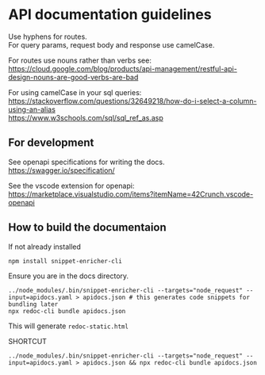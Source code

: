 # API documentation guidelines
Use hyphens for routes.\
For query params, request body and response use camelCase.

For routes use nouns rather than verbs see:
https://cloud.google.com/blog/products/api-management/restful-api-design-nouns-are-good-verbs-are-bad

For using camelCase in your sql queries:\
https://stackoverflow.com/questions/32649218/how-do-i-select-a-column-using-an-alias \
https://www.w3schools.com/sql/sql_ref_as.asp

## For development 
See openapi specifications for writing the docs. https://swagger.io/specification/

See the vscode extension for openapi:
https://marketplace.visualstudio.com/items?itemName=42Crunch.vscode-openapi

## How to build the documentaion
If not already installed
```
npm install snippet-enricher-cli
```
Ensure you are in the docs directory.
```
../node_modules/.bin/snippet-enricher-cli --targets="node_request" --input=apidocs.yaml > apidocs.json # this generates code snippets for bundling later
npx redoc-cli bundle apidocs.json
```
This will generate `redoc-static.html`

SHORTCUT
```
../node_modules/.bin/snippet-enricher-cli --targets="node_request" --input=apidocs.yaml > apidocs.json && npx redoc-cli bundle apidocs.json
```
